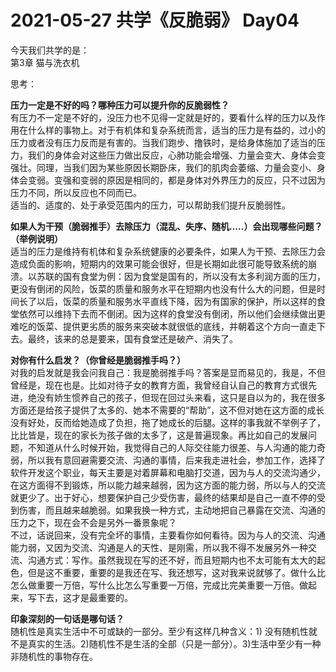 # 2021-05-27 共学《反脆弱》 Day04
今天我们共学的是：  
第3章 猫与洗衣机

思考：

**压⼒⼀定是不好的吗？哪种压⼒可以提升你的反脆弱性？**  
有压力不一定是不好的，没压力也不见得一定就是好的，要看什么样的压力以及作用在什么样的事物上。对于有机体和复杂系统而言，适当的压力是有益的，过小的压力或者没有压力反而是有害的。当我们跑步、撸铁时，是给身体施加了适当的压力，我们的身体会对这些压力做出反应，心肺功能会增强、力量会变大、身体会变强壮。同理，当我们因为某些原因长期卧床，我们的肌肉会萎缩、力量会变小、身体会变弱。变强和变弱的原因是相同的，都是身体对外界压力的反应，只不过因为压力不同，所以反应也不同而已。  
适当的、适度的、处于承受范围内的压力，可以帮助我们提升反脆弱性。

**如果⼈为⼲预（脆弱推⼿）去除压⼒（混乱、失序、随机.....）会出现哪些问题？（举例说明）**  
适当的压力是维持有机体和复杂系统健康的必要条件，如果人为干预、去除压力会造成负面的影响，短期内的效果可能会很好，但是长期如此很可能导致系统的崩溃。以苏联的国有食堂为例：因为食堂是国有的，所以没有太多利润方面的压力，更没有倒闭的风险，饭菜的质量和服务水平在短期内也没有什么大的问题，但是时间长了以后，饭菜的质量和服务水平直线下降，因为有国家的保护，所以这样的食堂依然可以维持下去而不倒闭。因为这样的食堂没有倒闭，所以他们会继续做出更难吃的饭菜、提供更劣质的服务来突破本就很低的底线，并朝着这个方向一直走下去。最终，该来的总是要来，国有食堂还是破产、消失了。

**对你有什么启发？（你曾经是脆弱推⼿吗？）**  
对我的启发就是我会问我自己：我是脆弱推手吗？答案是显而易见的，我是，不但曾经是，现在也是。比如对待子女的教育方面，我曾经自认自己的教育方式很先进，绝没有娇生惯养自己的孩子，但现在回过头来看，这只是自以为的，我在很多方面还是给孩子提供了太多的、她本不需要的“帮助”，这不但对她在这方面的成长没有好处，反而给她造成了负担，拖了她成长的后腿。这样的事我就不举例子了，比比皆是，现在的家长为孩子做的太多了，这是普遍现象。再比如自己的发展问题，不知道从什么时候开始，我觉得自己的人际交往能力很差、与人沟通的能力奇弱，所以我有意回避需要交流、沟通的事情，后来我走进社会，参加工作，选择了软件开发这个职业，每天主要是对着屏幕和电脑打交道，因为与人的交流沟通少，在这方面得不到锻炼，所以能力越来越弱，因为这方面的能力弱，所以与人的交流就更少了。出于好心，想要保护自己少受伤害，最终的结果却是自己一直不停的受到伤害，而且越来越脆弱。如果我换一种方式，主动地把自己暴露在交流、沟通的压力之下，现在会不会是另外一番景象呢？  
不过，话说回来，没有完全坏的事情，主要看你如何看待。因为与人的交流、沟通能力弱，又因为交流、沟通是人的天性、是刚需，所以我不得不发展另外一种交流、沟通方式：写作。虽然我现在写的还不好，而且短期内也不太可能有太大的起色，但是这不重要，重要的是我还在写、我还想写，这对我来说就够了。做什么比怎么做重要一万倍，写什么比怎么写重要一万倍，完成比完美重要一万倍。做起来，写下去，这才是最重要的。

**印象深刻的⼀句话是哪句话？**  
随机性是真实生活中不可或缺的一部分。至少有这样几种含义：1) 没有随机性就不是真实的生活。2)随机性不是生活的全部（只是一部分）。3)生活中至少有一种非随机性的事物存在。

